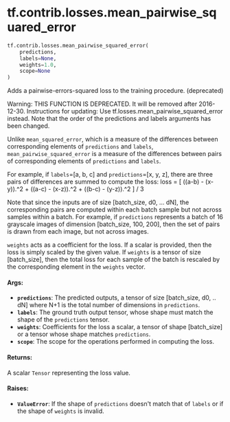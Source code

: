 <div itemscope itemtype="http://developers.google.com/ReferenceObject">
<meta itemprop="name" content="tf.contrib.losses.mean_pairwise_squared_error" />
<meta itemprop="path" content="Stable" />
</div>

# tf.contrib.losses.mean_pairwise_squared_error

``` python
tf.contrib.losses.mean_pairwise_squared_error(
    predictions,
    labels=None,
    weights=1.0,
    scope=None
)
```

Adds a pairwise-errors-squared loss to the training procedure. (deprecated)

Warning: THIS FUNCTION IS DEPRECATED. It will be removed after 2016-12-30.
Instructions for updating:
Use tf.losses.mean_pairwise_squared_error instead. Note that the order of the predictions and labels arguments has been changed.

Unlike `mean_squared_error`, which is a measure of the differences between
corresponding elements of `predictions` and `labels`,
`mean_pairwise_squared_error` is a measure of the differences between pairs of
corresponding elements of `predictions` and `labels`.

For example, if `labels`=[a, b, c] and `predictions`=[x, y, z], there are
three pairs of differences are summed to compute the loss:
  loss = [ ((a-b) - (x-y)).^2 + ((a-c) - (x-z)).^2 + ((b-c) - (y-z)).^2 ] / 3

Note that since the inputs are of size [batch_size, d0, ... dN], the
corresponding pairs are computed within each batch sample but not across
samples within a batch. For example, if `predictions` represents a batch of
16 grayscale images of dimension [batch_size, 100, 200], then the set of pairs
is drawn from each image, but not across images.

`weights` acts as a coefficient for the loss. If a scalar is provided, then
the loss is simply scaled by the given value. If `weights` is a tensor of size
[batch_size], then the total loss for each sample of the batch is rescaled
by the corresponding element in the `weights` vector.

#### Args:

* <b>`predictions`</b>: The predicted outputs, a tensor of size [batch_size, d0, .. dN]
    where N+1 is the total number of dimensions in `predictions`.
* <b>`labels`</b>: The ground truth output tensor, whose shape must match the shape of
    the `predictions` tensor.
* <b>`weights`</b>: Coefficients for the loss a scalar, a tensor of shape [batch_size]
    or a tensor whose shape matches `predictions`.
* <b>`scope`</b>: The scope for the operations performed in computing the loss.


#### Returns:

A scalar `Tensor` representing the loss value.


#### Raises:

* <b>`ValueError`</b>: If the shape of `predictions` doesn't match that of `labels` or
    if the shape of `weights` is invalid.